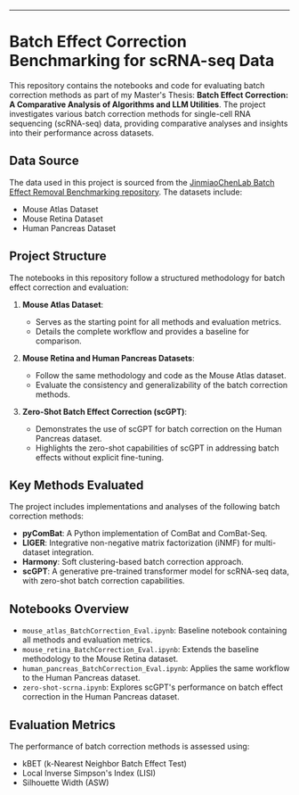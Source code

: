 ---

# Batch Effect Correction Benchmarking for scRNA-seq Data

This repository contains the notebooks and code for evaluating batch correction methods as part of my Master's Thesis: **Batch Effect Correction: A Comparative Analysis of Algorithms and LLM Utilities**. The project investigates various batch correction methods for single-cell RNA sequencing (scRNA-seq) data, providing comparative analyses and insights into their performance across datasets.

## Data Source
The data used in this project is sourced from the [JinmiaoChenLab Batch Effect Removal Benchmarking repository](https://hub.docker.com/r/jinmiaochenlab/batch-effect-removal-benchmarking). The datasets include:
- Mouse Atlas Dataset
- Mouse Retina Dataset
- Human Pancreas Dataset

## Project Structure
The notebooks in this repository follow a structured methodology for batch effect correction and evaluation:

1. **Mouse Atlas Dataset**:
   - Serves as the starting point for all methods and evaluation metrics.
   - Details the complete workflow and provides a baseline for comparison.

2. **Mouse Retina and Human Pancreas Datasets**:
   - Follow the same methodology and code as the Mouse Atlas dataset.
   - Evaluate the consistency and generalizability of the batch correction methods.

3. **Zero-Shot Batch Effect Correction (scGPT)**:
   - Demonstrates the use of scGPT for batch correction on the Human Pancreas dataset.
   - Highlights the zero-shot capabilities of scGPT in addressing batch effects without explicit fine-tuning.

## Key Methods Evaluated
The project includes implementations and analyses of the following batch correction methods:
- **pyComBat**: A Python implementation of ComBat and ComBat-Seq.
- **LIGER**: Integrative non-negative matrix factorization (iNMF) for multi-dataset integration.
- **Harmony**: Soft clustering-based batch correction approach.
- **scGPT**: A generative pre-trained transformer model for scRNA-seq data, with zero-shot batch correction capabilities.

## Notebooks Overview
- `mouse_atlas_BatchCorrection_Eval.ipynb`: Baseline notebook containing all methods and evaluation metrics.
- `mouse_retina_BatchCorrection_Eval.ipynb`: Extends the baseline methodology to the Mouse Retina dataset.
- `human_pancreas_BatchCorrection_Eval.ipynb`: Applies the same workflow to the Human Pancreas dataset.
- `zero-shot-scrna.ipynb`: Explores scGPT's performance on batch effect correction in the Human Pancreas dataset.

## Evaluation Metrics
The performance of batch correction methods is assessed using:
- kBET (k-Nearest Neighbor Batch Effect Test)
- Local Inverse Simpson's Index (LISI)
- Silhouette Width (ASW)


